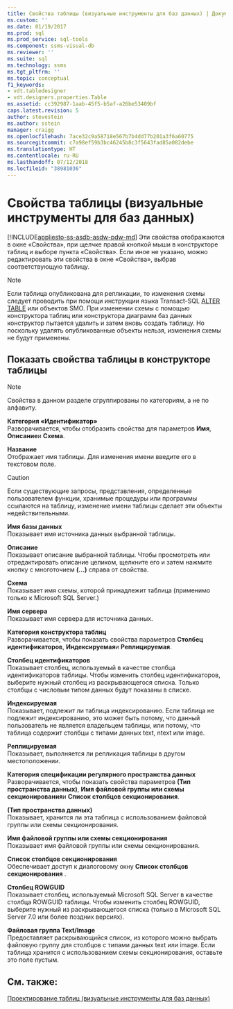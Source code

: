 ```yaml
---
title: Свойства таблицы (визуальные инструменты для баз данных) | Документация Майкрософт
ms.custom: ''
ms.date: 01/19/2017
ms.prod: sql
ms.prod_service: sql-tools
ms.component: ssms-visual-db
ms.reviewer: ''
ms.suite: sql
ms.technology: ssms
ms.tgt_pltfrm: ''
ms.topic: conceptual
f1_keywords:
- vdt.tabledesigner
- vdt.designers.properties.Table
ms.assetid: cc392987-1aab-45f5-b5af-a26be53409bf
caps.latest.revision: 5
author: stevestein
ms.author: sstein
manager: craigg
ms.openlocfilehash: 7ace32c9a58718e567b7b4dd77b201a3f6a60775
ms.sourcegitcommit: c7a98ef59b3bc46245b8c3f5643fad85a082debe
ms.translationtype: HT
ms.contentlocale: ru-RU
ms.lasthandoff: 07/12/2018
ms.locfileid: "38981036"
---
```

# <a name="table-properties-visual-database-tools"></a>Свойства таблицы (визуальные инструменты для баз данных)
[!INCLUDE[appliesto-ss-asdb-asdw-pdw-md](../../includes/appliesto-ss-asdb-asdw-pdw-md.md)]
Эти свойства отображаются в окне «Свойства», при щелчке правой кнопкой мыши в конструкторе таблиц и выборе пункта «Свойства». Если иное не указано, можно редактировать эти свойства в окне «Свойства», выбрав соответствующую таблицу.  
  
> [!NOTE]  
> Если таблица опубликована для репликации, то изменения схемы следует проводить при помощи инструкции языка Transact-SQL [ALTER TABLE](http://msdn.microsoft.com/f1745145-182d-4301-a334-18f799d361d1) или объектов SMO. При изменении схемы с помощью конструктора таблиц или конструктора диаграмм баз данных конструктор пытается удалить и затем вновь создать таблицу. Но поскольку удалять опубликованные объекты нельзя, изменения схемы не будут применены.  
  
## <a name="show-table-properties-in-table-designer"></a>Показать свойства таблицы в конструкторе таблицы  
  
> [!NOTE]  
> Свойства в данном разделе сгруппированы по категориям, а не по алфавиту.  
  
**Категория «Идентификатор»**  
Разворачивается, чтобы отобразить свойства для параметров **Имя**, **Описание**и **Схема**.  
  
**Название**  
Отображает имя таблицы. Для изменения имени введите его в текстовом поле.  
  
> [!CAUTION]  
> Если существующие запросы, представления, определенные пользователем функции, хранимые процедуры или программы ссылаются на таблицу, изменение имени таблицы сделает эти объекты недействительными.  
  
**Имя базы данных**  
Показывает имя источника данных выбранной таблицы.  
  
**Описание**  
Показывает описание выбранной таблицы. Чтобы просмотреть или отредактировать описание целиком, щелкните его и затем нажмите кнопку с многоточием **(...)** справа от свойства.  
  
**Схема**  
Показывает имя схемы, которой принадлежит таблица (применимо только к Microsoft SQL Server.)  
  
**Имя сервера**  
Показывает имя сервера для источника данных.  
  
**Категория конструктора таблиц**  
Разворачивается, чтобы показать свойства параметров **Столбец идентификаторов**, **Индексируемая**и **Реплицируемая**.  
  
**Столбец идентификаторов**  
Показывает столбец, используемый в качестве столбца идентификаторов таблицы. Чтобы изменить столбец идентификаторов, выберите нужный столбец из раскрывающегося списка. Только столбцы с числовым типом данных будут показаны в списке.  
  
**Индексируемая**  
Показывает, подлежит ли таблица индексированию. Если таблица не подлежит индексированию, это может быть потому, что данный пользователь не является владельцем таблицы, или потому, что таблица содержит столбцы с типами данных text, ntext или image.  
  
**Реплицируемая**  
Показывает, выполняется ли репликация таблицы в другом местоположении.  
  
**Категория спецификации регулярного пространства данных**  
Разворачивается, чтобы показать свойства параметров **(Тип пространства данных)**, **Имя файловой группы или схемы секционирования**и **Список столбцов секционирования**.  
  
**(Тип пространства данных)**  
Показывает, хранится ли эта таблица с использованием файловой группы или схемы секционирования.  
  
**Имя файловой группы или схемы секционирования**  
Показывает имя файловой группы или схемы секционирования.  
  
**Список столбцов секционирования**  
Обеспечивает доступ к диалоговому окну **Список столбцов секционирования** .  
  
**Столбец ROWGUID**  
Показывает столбец, используемый Microsoft SQL Server в качестве столбца ROWGUID таблицы. Чтобы изменить столбец ROWGUID, выберите нужный из раскрывающегося списка (только в Microsoft SQL Server 7.0 или более поздних версиях).  
  
**Файловая группа Text/Image**  
Предоставляет раскрывающийся список, из которого можно выбрать файловую группу для столбцов с типами данных text или image. Если таблица хранится с использованием схемы секционирования, оставьте это поле пустым.  
  
## <a name="see-also"></a>См. также:  
[Проектирование таблиц (визуальные инструменты для баз данных)](../../ssms/visual-db-tools/design-tables-visual-database-tools.md)  
  
